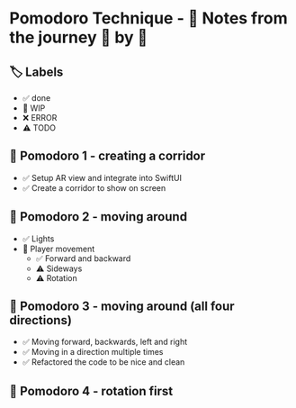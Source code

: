 # Pomodoro Technique - 📝 Notes from the journey 🍅 by 🍅

## 🏷️ Labels

- ✅ done
- 🚧 WIP
- ❌ ERROR
- ⚠️ TODO

## 🍅 Pomodoro 1 - creating a corridor
- ✅ Setup AR view and integrate into SwiftUI
- ✅ Create a corridor to show on screen

## 🍅 Pomodoro 2 - moving around
- ✅ Lights
- 🚧 Player movement
    - ✅ Forward and backward
    - ⚠️ Sideways
    - ⚠️ Rotation

## 🍅 Pomodoro 3 - moving around (all four directions)
- ✅ Moving forward, backwards, left and right
- ✅ Moving in a direction multiple times
- ✅ Refactored the code to be nice and clean

## 🍅 Pomodoro 4 - rotation first
